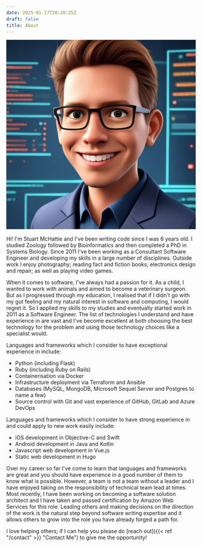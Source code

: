```yaml
---
date: 2025-01-17T20:20:25Z
draft: false
title: About
---
```


![An AI generated avatar of me](avatar.jpg#floatright)

Hi!
I'm Stuart McHattie and I've been writing code since I was 6 years old.
I studied Zoology followed by Bioinformatics and then completed a PhD in Systems Biology.
Since 2011 I've been working as a Consultant Software Engineer and developing my skills in a large number of disciplines.
Outside work I enjoy photography; reading fact and fiction books; electronics design and repair; as well as playing video games.

When it comes to software, I've always had a passion for it.
As a child, I wanted to work with animals and aimed to become a veterinary surgeon.
But as I progressed through my education, I realised that if I didn't go with my gut feeling and my natural interest in software and computing, I would regret it.
So I applied my skills to my studies and eventually started work in 2011 as a Software Engineer.
The list of technologies I understand and have experience in are vast and I've become excellent at both choosing the best technology for the problem and using those technology choices like a specialist would.

Languages and frameworks which I consider to have exceptional experience in include:

- Python (including Flask)
- Ruby (including Ruby on Rails)
- Containerisation via Docker
- Infrastructure deployment via Terraform and Ansible
- Databases (MySQL, MongoDB, Microsoft Sequel Server and Postgres to name a few)
- Source control with Git and vast experience of GitHub, GitLab and Azure DevOps

Languages and frameworks which I consider to have strong experience in and could apply to new work easily include:

- iOS development in Objective-C and Swift
- Android development in Java and Kotlin
- Javascript web development in Vue.js
- Static web development in Hugo

Over my career so far I've come to learn that languages and frameworks are great and you should have experience in a good number of them to know what is possible.
However, a team is not a team without a leader and I have enjoyed taking on the responsibility of technical team lead at times.
Most recently, I have been working on becoming a software solution architect and I have taken and passed certification by Amazon Web Services for this role.
Leading others and making decisions on the direction of the work is the natural step beyond software writing expertise and it allows others to grow into the role you have already forged a path for.

I love helping others; if I can help you please do [reach out]({{< ref "/contact" >}} "Contact Me") to give me the opportunity!
